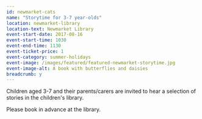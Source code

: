 ```yaml
---
id: newmarket-cats
name: "Storytime for 3-7 year-olds"
location: newmarket-library
location-text: Newmarket Library
event-start-date: 2017-08-16
event-start-time: 1030
event-end-time: 1130
event-ticket-price: 1
event-category: summer-holidays
event-image: /images/featured/featured-newmarket-storytime.jpg
event-image-alt: A book with butterflies and daisies
breadcrumb: y
---
```


Children aged 3-7 and their parents/carers are invited to hear a selection of stories in the children's library.

Please book in advance at the library.
